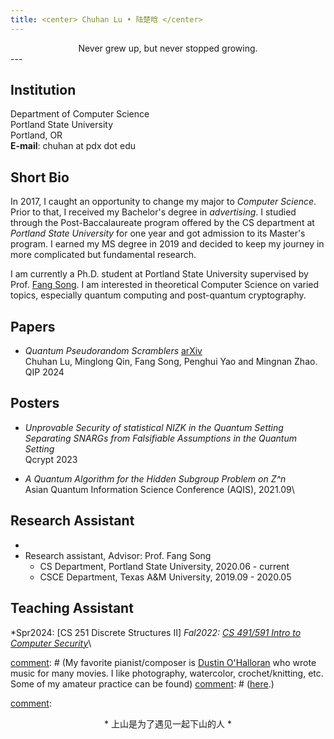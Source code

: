 ```yaml
---
title: <center> Chuhan Lu • 陆楚晗 </center>
---
```

<center> Never grew up, but never stopped growing.</center>
---

## Institution  
Department of Computer Science\
Portland State University\
Portland, OR\
**E-mail**: chuhan at pdx dot edu

## Short Bio
In 2017, I caught an opportunity to change my major to *Computer Science*. Prior to that, I received my Bachelor's degree in *advertising*. I studied through the Post-Baccalaureate program offered by the CS department at *Portland State University* for one year and got admission to its Master's program. I earned my MS degree in 2019 and decided to keep my journey in more complicated but fundamental research.

I am currently a Ph.D. student at Portland State University supervised by Prof. [Fang Song](http://fangsong.info/). I am interested in theoretical Computer Science on varied topics, especially quantum computing and post-quantum cryptography.

[comment]: ![profile](/profile.jpg)

## Papers
-  *Quantum Pseudorandom Scramblers* [arXiv](https://arxiv.org/abs/2309.08941)\
   Chuhan Lu, Minglong Qin, Fang Song, Penghui Yao and Mingnan Zhao.\
   QIP 2024


## Posters
-   *Unprovable Security of statistical NIZK in the Quantum Setting*\
    *Separating SNARGs from Falsifiable Assumptions in the Quantum Setting*\
Qcrypt 2023

- 	*A Quantum Algorithm for the Hidden Subgroup Problem on Z^n*\
Asian Quantum Information Science Conference (AQIS), 2021.09\

## Research Assistant
-
- Research assistant, Advisor: Prof. Fang Song
  - CS Department, Portland State University, 2020.06 - current
  - CSCE Department, Texas A&M University, 2019.09 - 2020.05

## Teaching Assistant
*Spr2024: [CS 251 Discrete Structures II]
*Fal2022: [CS 491/591 Intro to Computer Security](https://www.thefengs.com/wuchang/courses/cs491/)*\


[comment]: # (## Personal Hobbies)
[comment]: # (I enjoy my life through movies, reading, music, and art.)

[comment]: # (My favorite pianist/composer is [Dustin O'Halloran](https://dustinohalloran.com/) who wrote music for many movies. I like photography, watercolor, crochet/knitting, etc. Some of my amateur practice can be found)
[comment]: # ([here](https://www.instagram.com/chlsix16/).)

[comment]: <center>* 上山是为了遇见一起下山的人 *</center>

